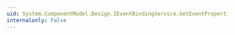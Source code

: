 ```yaml
---
uid: System.ComponentModel.Design.IEventBindingService.GetEventProperties(System.ComponentModel.EventDescriptorCollection)
internalonly: False
---
```

